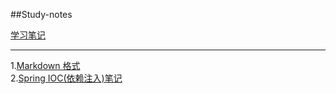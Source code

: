 
##Study-notes

[学习笔记](https://github.com/haoyoulove/Study-notes/issues)

------------------------------------------------------------------------------

1.[Markdown 格式](https://github.com/haoyoulove/Study-notes/issues/1)  
2.[Spring IOC(依赖注入)笔记](https://github.com/haoyoulove/Study-notes/issues/2)
